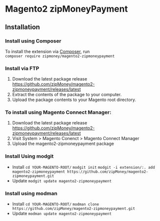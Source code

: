 # Magento2 zipMoneyPayment 
## Installation 
### Install using Composer
To install the extension via [Composer](http://getcomposer.org/), run  
`composer require zipmoney/magento2-zipmoneypayment`
### Install via FTP
1. Download the latest package release
https://github.com/zipMoney/magento2-zipmoneypayment/releases/latest
2. Extract the contents of the package to your computer.
3. Upload the package contents to your Magento root directory.
### To install using Magento Connect Manager:
1. Download the latest package release
https://github.com/zipMoney/magento2-zipmoneypayment/releases/latest
2. Visit System > Magento Conenct > Magento Connect Manager
3. Upload the magento2-zipmoneypayment package
### Install Using modgit
- Install
`cd YOUR-MAGENTO-ROOT/`
`modgit init`
`modgit -i extension/:. add magento2-zipmoneypayment https://github.com/zipMoney/magento2-zipmoneypayment.git`
- Update
`modgit update magento2-zipmoneypayment`
### Install using modman
- Install
`cd YOUR-MAGENTO-ROOT/`
`modman clone https://github.com/zipMoney/magento2-zipmoneypayment.git`
- Update
`modman update magento2-zipmoneypayment`